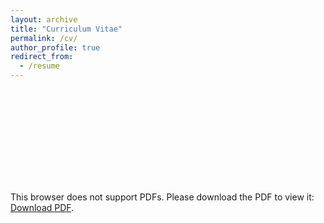 ```yaml
---
layout: archive
title: "Curriculum Vitae"
permalink: /cv/
author_profile: true
redirect_from:
  - /resume
---
```


<object data="/files/Martinenghi_CV_Acad_pub.pdf" type="application/pdf" width="700px" height="700px">
    <embed src="/files/Martinenghi_CV_Acad_pub.pdf">
        <p>This browser does not support PDFs. Please download the PDF to view it: <a href="/files/Martinenghi_CV_Acad_pub.pdf">Download PDF</a>.</p>
    </embed>
</object>


